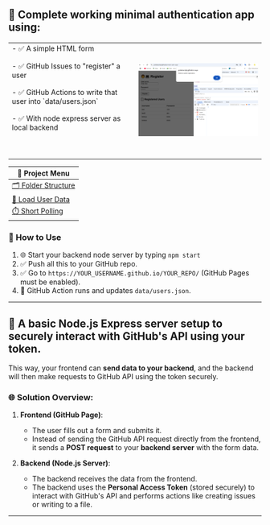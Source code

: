 ## 🎯 **Complete working minimal authentication app** using:
<table>
  <tr>
    <td align="left" width="50%">
      - ✅ A simple HTML form  <br><br>
      - ✅ GitHub Issues to "register" a user <br><br>  
      - ✅ GitHub Actions to write that user into `data/users.json` <br><br>  
      - ✅ With node express server as local backend<br><br><br><br>
    </td>
    <td align="left" width="50%">
      <img src="https://github.com/potatoscript/MyDocuments/blob/main/node-auth-app.png?raw=true" width="450" />
    </td>
  </tr>
</table>

| 🚀 **Project Menu**  |
|------------------------------------------------|
| [🗂 Folder Structure](https://github.com/potatoscript/node-auth-app/wiki/Folder-Structure) |
| [💾 Load User Data](https://github.com/potatoscript/node-auth-app/wiki/Load-User-Data) |
| [⏱️ Short Polling](https://github.com/potatoscript/node-auth-app/wiki/Short-Polling) |

### 🚀 How to Use

1. 🌐 Start your backend node server by typing `npm start`
2. ✅ Push all this to your GitHub repo.
3. ✅ Go to `https://YOUR_USERNAME.github.io/YOUR_REPO/` (GitHub Pages must be enabled).
4. 🔄 GitHub Action runs and updates `data/users.json`.

---

## 🎯 A basic **Node.js Express server** setup to securely interact with GitHub's API using your token. 

This way, your frontend can **send data to your backend**, and the backend will then make requests to GitHub API using the token securely.

### 🌐 Solution Overview:

1. **Frontend (GitHub Page)**:
   - The user fills out a form and submits it.
   - Instead of sending the GitHub API request directly from the frontend, it sends a **POST request** to your **backend server** with the form data.

2. **Backend (Node.js Server)**:
   - The backend receives the data from the frontend.
   - The backend uses the **Personal Access Token** (stored securely) to interact with GitHub's API and performs actions like creating issues or writing to a file.

---


